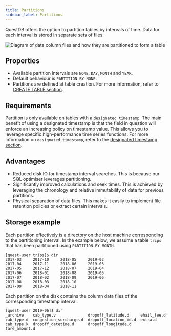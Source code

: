 ```yaml
---
title: Partitions
sidebar_label: Partitions
---
```


QuestDB offers the option to partition tables by intervals of time. Data for
each interval is stored in separate sets of files.

![Diagram of data column files and how they are partitioned to form a table](/img/docs/concepts/storageModel.png)

## Properties

- Available partition intervals are `NONE`, `DAY`, `MONTH` and `YEAR`.
- Default behaviour is `PARTITION BY NONE`.
- Partitions are defined at table creation. For more information, refer to
  [CREATE TABLE section](reference/sql/create-table.md).

## Requirements

Partition is only available on tables with a `designated timestamp`. The main
benefit of using a designated timestamp is that the field in question will
enforce an increasing policy on timestamp value. This allows you to leverage
specific high-performance time series functions. For more information on
`designated timestamp`, refer to the
[designated timestamp section](concept/designated-timestamp.md).

## Advantages

- Reduced disk IO for timestamp interval searches. This is because our SQL
  optimiser leverages partitioning.
- Significantly improved calculations and seek times. This is achieved by
  leveraging the chronology and relative immutability of data for previous
  partitions.
- Physical separation of data files. This makes it easily to implement file
  retention policies or extract certain intervals.

## Storage example

Each partition effectively is a directory on the host machine corresponding to
the partitioning interval. In the example below, we assume a table `trips` that
has been partitioned using `PARTITION BY MONTH`.

```
[quest-user trips]$ dir
2017-03	    2017-10 	2018-05	    2019-02
2017-04	    2017-11 	2018-06	    2019-03
2017-05	    2017-12 	2018-07	    2019-04
2017-06	    2018-01 	2018-08 	2019-05
2017-07	    2018-02 	2018-09 	2019-06
2017-08	    2018-03 	2018-10
2017-09	    2018-04 	2018-11
```

Each partition on the disk contains the column data files of the corresponding
timestamp interval.

```
[quest-user 2019-06]$ dir
_archive    cab_type.v              dropoff_latitude.d     ehail_fee.d
cab_type.d  congestion_surcharge.d  dropoff_location_id.d  extra.d
cab_type.k  dropoff_datetime.d      dropoff_longitude.d    fare_amount.d
```
